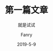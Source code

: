 ---
layout: post
title: 第一篇文章
subtitle: 就是试试
date: 2019-5-9
author: Fanry
catalog: true
tags:
  -Blog
---